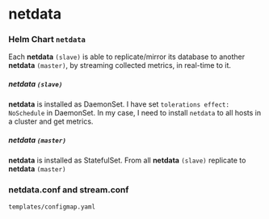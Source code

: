 # netdata
### Helm Chart `netdata`
Each **netdata** `(slave)` is able to replicate/mirror its database to another **netdata** `(master)`, by streaming collected
metrics, in real-time to it.

##### netdata `(slave)`
**netdata** is installed as DaemonSet. I have set `tolerations effect: NoSchedule` in DaemonSet. In my case, I need to install `netdata` to all hosts in a cluster and get metrics.

##### netdata `(master)`
**netdata** is installed as StatefulSet. 
From all **netdata** `(slave)` replicate to **netdata** `(master)` 


### netdata.conf and stream.conf
`templates/configmap.yaml`
